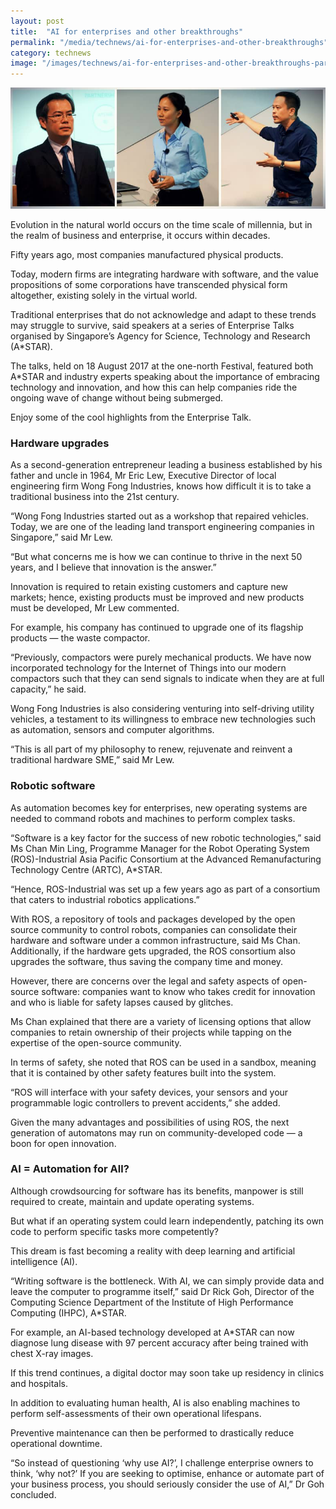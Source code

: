 ```yaml
---
layout: post
title:  "AI for enterprises and other breakthroughs"
permalink: "/media/technews/ai-for-enterprises-and-other-breakthroughs"
category: technews
image: "/images/technews/ai-for-enterprises-and-other-breakthroughs-part-1.png"
---
```


![AI for enterprises and other breakthroughs](/images/technews/ai-for-enterprises-and-other-breakthroughs-part-1.png)

Evolution in the natural world occurs on the time scale of millennia, but in the realm of business and enterprise, it occurs within decades.

Fifty years ago, most companies manufactured physical products.

Today, modern firms are integrating hardware with software, and the value propositions of some corporations have transcended physical form altogether, existing solely in the virtual world.

Traditional enterprises that do not acknowledge and adapt to these trends may struggle to survive, said speakers at a series of Enterprise Talks organised by Singapore’s Agency for Science, Technology and Research (A*STAR).

The talks, held on 18 August 2017 at the one-north Festival, featured both A*STAR and industry experts speaking about the importance of embracing technology and innovation, and how this can help companies ride the ongoing wave of change without being submerged.

Enjoy some of the cool highlights from the Enterprise Talk.

### **Hardware upgrades**
As a second-generation entrepreneur leading a business established by his father and uncle in 1964, Mr Eric Lew, Executive Director of local engineering firm Wong Fong Industries, knows how difficult it is to take a traditional business into the 21st century.

“Wong Fong Industries started out as a workshop that repaired vehicles. Today, we are one of the leading land transport engineering companies in Singapore,” said Mr Lew.

“But what concerns me is how we can continue to thrive in the next 50 years, and I believe that innovation is the answer.”

Innovation is required to retain existing customers and capture new markets; hence, existing products must be improved and new products must be developed, Mr Lew commented.

For example, his company has continued to upgrade one of its flagship products — the waste compactor.

“Previously, compactors were purely mechanical products. We have now incorporated technology for the Internet of Things into our modern compactors such that they can send signals to indicate when they are at full capacity,” he said.

Wong Fong Industries is also considering venturing into self-driving utility vehicles, a testament to its willingness to embrace new technologies such as automation, sensors and computer algorithms.

“This is all part of my philosophy to renew, rejuvenate and reinvent a traditional hardware SME,” said Mr Lew.

### **Robotic software**
As automation becomes key for enterprises, new operating systems are needed to command robots and machines to perform complex tasks.

“Software is a key factor for the success of new robotic technologies,” said Ms Chan Min Ling, Programme Manager for the Robot Operating System (ROS)-Industrial Asia Pacific Consortium at the Advanced Remanufacturing Technology Centre (ARTC), A*STAR.

“Hence, ROS-Industrial was set up a few years ago as part of a consortium that caters to industrial robotics applications.”

With ROS, a repository of tools and packages developed by the open source community to control robots, companies can consolidate their hardware and software under a common infrastructure, said Ms Chan. Additionally, if the hardware gets upgraded, the ROS consortium also upgrades the software, thus saving the company time and money.

However, there are concerns over the legal and safety aspects of open-source software: companies want to know who takes credit for innovation and who is liable for safety lapses caused by glitches.

Ms Chan explained that there are a variety of licensing options that allow companies to retain ownership of their projects while tapping on the expertise of the open-source community.

In terms of safety, she noted that ROS can be used in a sandbox, meaning that it is contained by other safety features built into the system.

“ROS will interface with your safety devices, your sensors and your programmable logic controllers to prevent accidents,” she added.

Given the many advantages and possibilities of using ROS, the next generation of automatons may run on community-developed code — a boon for open innovation.

### **AI = Automation for All?**
Although crowdsourcing for software has its benefits, manpower is still required to create, maintain and update operating systems.

But what if an operating system could learn independently, patching its own code to perform specific tasks more competently?

This dream is fast becoming a reality with deep learning and artificial intelligence (AI).

“Writing software is the bottleneck. With AI, we can simply provide data and leave the computer to programme itself,” said Dr Rick Goh, Director of the Computing Science Department of the Institute of High Performance Computing (IHPC), A*STAR.

For example, an AI-based technology developed at A*STAR can now diagnose lung disease with 97 percent accuracy after being trained with chest X-ray images.

If this trend continues, a digital doctor may soon take up residency in clinics and hospitals.

In addition to evaluating human health, AI is also enabling machines to perform self-assessments of their own operational lifespans.

Preventive maintenance can then be performed to drastically reduce operational downtime.

“So instead of questioning ‘why use AI?’, I challenge enterprise owners to think, ‘why not?’ If you are seeking to optimise, enhance or automate part of your business process, you should seriously consider the use of AI,” Dr Goh concluded.
